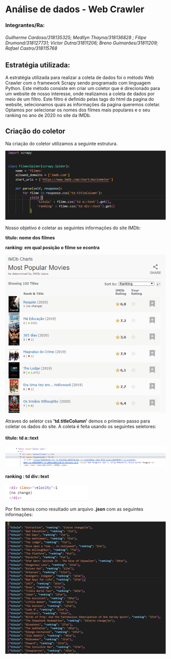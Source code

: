 # Análise de dados - Web Crawler

### Integrantes/Ra:
###### Guilherme Cardoso/318135325; Medllyn Thayna/318136828 ; Filipe Drumond/318127731; Victor Dutra/31811206; Breno Guimarães/31811209; Rafael Castro/318115768

## Estratégia utilizada: 
A estratégia utilizada para realizar a coleta de dados foi o método Web Crawler com o framework Scrapy sendo programado com linguagem Python.
Este método consiste em criar um coletor que é direcionado para um website de nosso interesse, onde  realizamos a coleta de dados por meio de um filtro. 
Este filtro é definido pelas tags do html da pagina do website,  selecionamos quais as informações da pagina queremos coletar.
Optamos por selecionar os nomes dos filmes mais populares e o seu ranking no ano de 2020 no site da IMDb. 

## Criação do coletor
Na criação do coletor utilizamos a seguinte estrutura.

![coletor](https://github.com/medllynthayna/Analise_Dados/blob/master/coletor.PNG)

Nosso objetivo é coletar as seguintes informações do site IMDb: 

**titulo: nome dos filmes** 

**ranking: em qual posição o filme se econtra** 

![IMDB](https://github.com/medllynthayna/Analise_Dados/blob/master/IMDB.PNG)

Atraves do seletor css **'td.titleColumn'** demos o primiero passo para coletar os dados do site. A coleta é feita usando os seguintes seletores:
#### titulo: td a::text

![nome Filme](https://github.com/medllynthayna/Analise_Dados/blob/master/nomeFilme.PNG)

#### ranking : td div::text

![posicao Filme](https://github.com/medllynthayna/Analise_Dados/blob/master/posicaoFilme.PNG)


Por fim temos como resultado um arquivo **.json** com as seguintes informações: 

![json](https://github.com/medllynthayna/Analise_Dados/blob/master/json.PNG)
